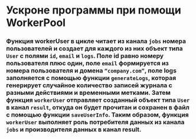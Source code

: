 # Ускроне программы при помощи WorkerPool

### Функция workerUser в цикле читает из канала `jobs` номера пользователей и создает для каждого из них объект типа `User` с полями `id`, `email` и `logs`. Поле id равно номеру пользователя плюс один, поле `email` формируется из номера пользователя и домена `“company.com”`, поле logs заполняется с помощью функции `generateLogs`, которая генерирует случайное количество записей журнала с разными действиями и временными метками. Затем функция `workerUser` отправляет созданный объект типа `User` в канал `result`, откуда он будет прочитан и сохранен в файл с помощью функции `saveUserInfo`. Таким образом, функция `workerUser` выполняет роль потребителя данных из канала `jobs` и производителя данных в канал result.